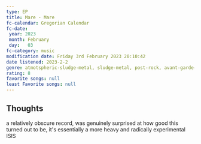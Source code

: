 ```yaml
---
type: EP
title: Mare - Mare
fc-calendar: Gregorian Calendar
fc-date: 
 year: 2023
 month: February
 day:   03
fc-category: music
modification date: Friday 3rd February 2023 20:10:42
date listened: 2023-2-2 
genre: atmotspheric-sludge-metal, sludge-metal, post-rock, avant-garde-metal 
rating: 8
favorite songs: null
least Favorite songs: null
---
```

## Thoughts

a relatively obscure record, was genuinely surprised at how good this turned out to be, it's essentially a more heavy and radically experimental ISIS